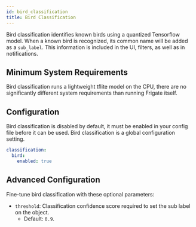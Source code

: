 ```yaml
---
id: bird_classification
title: Bird Classification
---
```


Bird classification identifies known birds using a quantized Tensorflow model. When a known bird is recognized, its common name will be added as a `sub_label`. This information is included in the UI, filters, as well as in notifications.

## Minimum System Requirements

Bird classification runs a lightweight tflite model on the CPU, there are no significantly different system requirements than running Frigate itself.

## Configuration

Bird classification is disabled by default, it must be enabled in your config file before it can be used. Bird classification is a global configuration setting.

```yaml
classification:
  bird:
    enabled: true
```

## Advanced Configuration

Fine-tune bird classification with these optional parameters:

- `threshold`: Classification confidence score required to set the sub label on the object.
  - Default: `0.9`.
